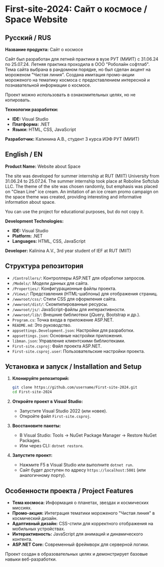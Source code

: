 <artifact artifact_id="442d081f-efca-4fe0-beeb-9b57310049da" artifact_version_id="8f2a4c3d-5e7f-4b1a-9c8e-2d6b7c8d9e0f" title="README.md" contentType="text/markdown">

# First-site-2024: Сайт о космосе / Space Website

## Русский / RUS

**Название продукта:** Сайт о космосе

Сайт был разработан для летней практики в вузе РУТ (МИИТ) с 31.06.24 по 25.07.24. Летняя практика проходила в ООО "Роболайн софтлаб". Тема сайта выбрана в рандомном порядке, но был сделан акцент на мороженом "Чистая линия". Создана имитация промо-акции мороженого на тематику космоса с предоставлением интересной и познавательной информации о космосе.

Проект можно использовать в ознакомительных целях, но не копировать.

**Технологии разработки:**
- **IDE:** Visual Studio
- **Платформа:** .NET
- **Языки:** HTML, CSS, JavaScript

**Разработчик:** Калинина А.В., студент 3 курса ИЭФ РУТ (МИИТ)

## English / EN

**Product Name:** Website about Space

The site was developed for summer internship at RUT (MIIT) University from 31.06.24 to 25.07.24. The summer internship took place at Roboline Softclub LLC. The theme of the site was chosen randomly, but emphasis was placed on "Clean Line" ice cream. An imitation of an ice cream promo campaign on the space theme was created, providing interesting and informative information about space.

You can use the project for educational purposes, but do not copy it.

**Development Technologies:**
- **IDE:** Visual Studio
- **Platform:** .NET
- **Languages:** HTML, CSS, JavaScript

**Developer:** Kalinina A.V., 3rd year student of IEF at RUT (MIIT)

## Структура репозитория
- `/Controllers/`: Контроллеры ASP.NET для обработки запросов.
- `/Models/`: Модели данных для сайта.
- `/Properties/`: Конфигурационные файлы проекта.
- `/Views/`: Представления (HTML-шаблоны) для отображения страниц.
- `/wwwroot/css/`: Стили CSS для оформления сайта.
- `/wwwroot/dist/`: Скомпилированные ресурсы.
- `/wwwroot/js/`: JavaScript-файлы для интерактивности.
- `/wwwroot/lib/`: Внешние библиотеки (jQuery, Bootstrap и др.).
- `Program.cs`: Точка входа в приложение ASP.NET.
- `README.md`: Это руководство.
- `appsettings.Development.json`: Настройки для разработки.
- `appsettings.json`: Основные настройки приложения.
- `libman.json`: Управление клиентскими библиотеками.
- `First-site.csproj`: Файл проекта ASP.NET.
- `First-site.csproj.user`: Пользовательские настройки проекта.

## Установка и запуск / Installation and Setup
1. **Клонируйте репозиторий:**
   ```bash
   git clone https://github.com/username/First-site-2024.git
   cd First-site-2024
   ```

2. **Откройте проект в Visual Studio:**
   - Запустите Visual Studio 2022 (или новее).
   - Откройте файл `First-site.csproj`.

3. **Восстановите пакеты:**
   - В Visual Studio: Tools → NuGet Package Manager → Restore NuGet Packages.
   - Или через CLI: `dotnet restore`.

4. **Запустите проект:**
   - Нажмите F5 в Visual Studio или выполните `dotnet run`.
   - Сайт будет доступен по адресу `https://localhost:5001` (или аналогичному порту).

## Особенности проекта / Project Features
- **Тема космоса:** Информация о планетах, звездах и космических миссиях.
- **Промо-акция:** Интеграция тематики мороженого "Чистая линия" в космический дизайн.
- **Адаптивный дизайн:** CSS-стили для корректного отображения на мобильных устройствах.
- **Интерактивность:** JavaScript для анимаций и динамического контента.
- **ASP.NET Core:** Современный фреймворк для серверной логики.

Проект создан в образовательных целях и демонстрирует базовые навыки веб-разработки.
